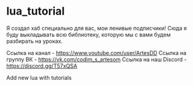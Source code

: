 # lua_tutorial
Я создал хаб специально для вас, мои ленивые подписчики!
Сюда я буду выкладывать всю библиотеку, которую мы с вами будем разбирать на уроках.

Ссылка на канал - https://www.youtube.com/user/ArtesDD
Ссылка на группу ВК - https://vk.com/codim_s_artesom
Ссылка на наш Discord - https://discord.gg/T57xQSA

Add new lua with tutorials

